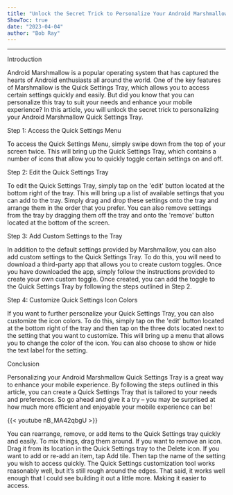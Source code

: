 ```yaml
---
title: "Unlock the Secret Trick to Personalize Your Android Marshmallow Quick Settings Tray and Enhance Your Mobile Experience!"
ShowToc: true 
date: "2023-04-04"
author: "Bob Ray"
---
```

*****
Introduction

Android Marshmallow is a popular operating system that has captured the hearts of Android enthusiasts all around the world. One of the key features of Marshmallow is the Quick Settings Tray, which allows you to access certain settings quickly and easily. But did you know that you can personalize this tray to suit your needs and enhance your mobile experience? In this article, you will unlock the secret trick to personalizing your Android Marshmallow Quick Settings Tray.

Step 1: Access the Quick Settings Menu

To access the Quick Settings Menu, simply swipe down from the top of your screen twice. This will bring up the Quick Settings Tray, which contains a number of icons that allow you to quickly toggle certain settings on and off.

Step 2: Edit the Quick Settings Tray

To edit the Quick Settings Tray, simply tap on the 'edit' button located at the bottom right of the tray. This will bring up a list of available settings that you can add to the tray. Simply drag and drop these settings onto the tray and arrange them in the order that you prefer. You can also remove settings from the tray by dragging them off the tray and onto the 'remove' button located at the bottom of the screen.

Step 3: Add Custom Settings to the Tray

In addition to the default settings provided by Marshmallow, you can also add custom settings to the Quick Settings Tray. To do this, you will need to download a third-party app that allows you to create custom toggles. Once you have downloaded the app, simply follow the instructions provided to create your own custom toggle. Once created, you can add the toggle to the Quick Settings Tray by following the steps outlined in Step 2.

Step 4: Customize Quick Settings Icon Colors

If you want to further personalize your Quick Settings Tray, you can also customize the icon colors. To do this, simply tap on the 'edit' button located at the bottom right of the tray and then tap on the three dots located next to the setting that you want to customize. This will bring up a menu that allows you to change the color of the icon. You can also choose to show or hide the text label for the setting.

Conclusion

Personalizing your Android Marshmallow Quick Settings Tray is a great way to enhance your mobile experience. By following the steps outlined in this article, you can create a Quick Settings Tray that is tailored to your needs and preferences. So go ahead and give it a try – you may be surprised at how much more efficient and enjoyable your mobile experience can be!

{{< youtube nB_MA42qbgU >}} 



You can rearrange, remove, or add items to the Quick Settings tray quickly and easily. To mix things, drag them around. If you want to remove an icon. Drag it from its location in the Quick Settings tray to the Delete icon. If you want to add or re-add an item, tap Add tile. Then tap the name of the setting you wish to access quickly. The Quick Settings customization tool works reasonably well, but it’s still rough around the edges. That said, it works well enough that I could see building it out a little more. Making it easier to access.




